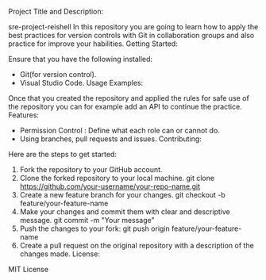 Project Title and Description:

sre-project-reishell In this repository you are going to learn how to apply the best practices for version controls with Git in collaboration groups and also practice for improve your habilities.
Getting Started:

Ensure that you have the following installed:
* Git(for version control).
* Visual Studio Code.
Usage Examples:

Once that you created the repository and applied the rules for safe use of the repository you can for example add an API to continue the practice.
Features:

* Permission Control : Define what each role can or cannot do.
* Using branches, pull requests and issues.
Contributing:

Here are the steps to get started:
1. Fork the repository to your GitHub account.
2. Clone the forked repository to your local machine. git clone https://github.com/your-username/your-repo-name.git
3. Create a new feature branch for your changes. git checkout -b feature/your-feature-name
4. Make your changes and commit them with clear and descriptive message. git commit -m "Your message"
5. Push the changes to your fork: git push origin feature/your-feature-name
6. Create a pull request on the original repository with a description of the changes made.
License:

MIT License
